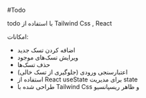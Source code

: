 #Todo

todo با استفاده از Tailwind Css , React
 
 امکانات:
 
- اضافه کردن تسک جدید
- ویرایش تسک‌های موجود
- حذف تسک‌ها
- اعتبارسنجی ورودی (جلوگیری از تسک خالی)
- استفاده از React useState برای مدیریت state
- طراحی شده با Tailwind Css و ظاهر ریسپانسیو
